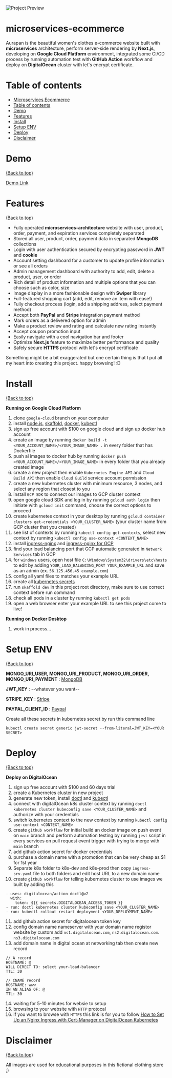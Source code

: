 <!-- Add banner here -->

![Project Preview](docs/aurapan-shop-banner-2.png)

# microservices-ecommerce

<!-- Describe your project in brief -->

Aurapan is the beautiful women's clothes e-commerce website built with **microservices** architecture, perform server-side rendering by **Next.js**, developing on **Google Cloud Platform** environment, integrated some CI/CD process by running automation test with **GitHub Action** workflow and deploy on **DigitalOcean** cluster with let's encrypt certificate.

# Table of contents

- [Microservices Ecommerce](#microservices-ecommerce)
- [Table of contents](#table-of-contents)
- [Demo](#demo)
- [Features](#features)
- [Install](#install)
- [Setup ENV](#setup-env)
- [Deploy](#deploy)
- [Disclaimer](#disclaimer)

# Demo

[(Back to top)](#table-of-contents)

[Demo Link](https://www.aurapan.com/)

# Features

[(Back to top)](#table-of-contents)

- Fully operated **microservices-architecture** website with user, product, order, payment, and expiration services completely separated
- Stored all user, product, order, payment data in separated **MongoDB** collections
- Login with user authentication secured by encrypting password in **JWT** and **cookie**
- Account setting dashboard for a customer to update profile information or see all orders
- Admin management dashboard with authority to add, edit, delete a product, user, or order
- Rich detail of product information and multiple options that you can choose such as color, size
- Image display in a more fashionable design with **Swiper** library
- Full-featured shopping cart (add, edit, remove an item with ease!)
- Fully checkout process (login, add a shipping address, select payment method)
- Accept both **PayPal** and **Stripe** integration payment method
- Mark orders as a delivered option for admin
- Make a product review and rating and calculate new rating instantly
- Accept coupon promotion input
- Easily navigate with a cool navigation bar and footer
- Optimize **Next.js** feature to maximize better performance and quality
- Safely secure **HTTPS** protocol with let's encrypt certificate
  <!-- - Integrate wishlist in user data (work in process...) -->
  <!-- - Product search feature (work in process...) -->

Something might be a bit exaggerated but one certain thing is that I put all my heart into creating this project. happy browsing! :D

# Install

[(Back to top)](#table-of-contents)

**Running on Google Cloud Platform**

1. clone `google-cloud` branch on your computer
2. install [node.js](https://nodejs.org/en/), [skaffold](https://skaffold.dev/), [docker](https://www.docker.com/), [kubectl](https://kubernetes.io/docs/tasks/tools/)
3. sign up free account with $100 on google cloud and sign up docker hub account
4. create an image by running `docker build -t <YOUR_ACCOUNT_NAME>/<YOUR_IMAGE_NAME> .` in every folder that has Dockerfile
5. push al images to docker hub by running `docker push <YOUR_ACCOUNT_NAME>/<YOUR_IMAGE_NAME>` in every folder that you already created image
6. create a new project then enable `Kubernetes Engine API` and `Cloud Build API` then enable `Cloud Build` service account permission
7. create a new kubernetes cluster with minimum resource, 3 nodes, and select any region that closest to you
8. install `GCP SDK` to connect our images to GCP cluster context
9. open google cloud SDK and log in by running `gcloud auth login` then initiate with `gcloud init` command, choose the correct options to proceed
10. create kubernetes context in your desktop by running `gcloud container clusters get-credentials <YOUR_CLUSTER_NAME>` (your cluster name from GCP cluster that you created)
11. see list of contexts by running `kubectl config get-contexts`, select new context by running `kubectl config use-context <CONTEXT_NAME>`
12. install [ingress-nginx](https://kubernetes.github.io/ingress-nginx/deploy/#quick-start) and [ingress-nginx for GCP](https://kubernetes.github.io/ingress-nginx/deploy/#gce-gke)
13. find your load balancing port that GCP automatic generated in `Network Services` tab in GCP
14. for `windows` users, open host file `C:\Windows\System32\drivers\etc\hosts` to edit by adding `YOUR_LOAD_BALANCING_PORT YOUR_EXAMPLE_URL` and save as an admin (ex. `56.125.456.45 example.com`)
15. config all yaml files to matches your example URL
16. create all [kubernetes secrets](#setup-env)
17. run `skaffold dev` in this project root directory, make sure to use correct context before run command
18. check all pods in a cluster by running `kubectl get pods`
19. open a web browser enter your example URL to see this project come to live!

**Running on Docker Desktop**

1. work in process...

# Setup ENV

[(Back to top)](#table-of-contents)

**MONGO_URI_USER, MONGO_URI_PRODUCT, MONGO_URI_ORDER, MONGO_URI_PAYMENT** : [MongoDB](https://www.mongodb.com/)

**JWT_KEY** : --whatever you want--

**STRIPE_KEY** : [Stripe](https://stripe.com/)

**PAYPAL_CLIENT_ID** : [Paypal](https://developer.paypal.com/home)

Create all these secrets in kubernetes secret by run this command line

`kubectl create secret generic jwt-secret --from-literal=JWT_KEY=<YOUR SECRET>`

# Deploy

[(Back to top)](#table-of-contents)

**Deploy on DigitalOcean**

1. sign up free account with $100 and 60 days trial
2. create a Kubernetes cluster in new project
3. generate new token, install [doctl](https://docs.digitalocean.com/reference/doctl/how-to/install/) and [kubectl](https://kubernetes.io/docs/tasks/tools/)
4. connect with digitalOcean k8s cluster context by running `doctl kubernetes cluster kubeconfig save <YOUR_CLUSTER_NAME>` and authorize with your credentials
5. switch kubernetes context to the new context by running `kubectl config use-context <CONTEXT_NAME>`
6. create `github workflow` for initial build an docker image on push event on `main` branch and perform automation testing by running `jest` script in every services on pull request event trigger with trying to merge with `main` branch
7. add github action secret for docker credentials
8. purchase a domain name with a promotion that can be very cheap as $1 for 1st year
9. Separate k8s folder to k8s-dev and k8s-prod then copy `ingress-srv.yaml` file to both folders and edit host URL to a new domain name
10. create `github workflow` for telling kubernetes cluster to use images we built by adding this

```
- uses: digitalocean/action-doctl@v2
  with:
    token: ${{ secrets.DIGITALOCEAN_ACCESS_TOKEN }}
- run: doctl kubernetes cluster kubeconfig save <YOUR_CLUSTER_NAME>
- run: kubectl rollout restart deployment <YOUR_DEPLOYMENT_NAME>
```

11. add github action secret for digitalocean token key
12. config domain name nameserver with your domain name registor website by custom add `ns1.digitalocean.com`, `ns2.digitalocean.com`. `ns3.digitalocean.com`
13. add domain name in digital ocean at networking tab then create new record

```
// A record
HOSTNAME: @
WILL DIRECT TO: select your-load-balancer
TTL: 30

// CNAME record
HOSTNAME: www
IN AN ALIAS OF: @
TTL: 30
```

14. waiting for 5-10 minutes for websie to setup
15. browsing to your website with `HTTP` protocal
16. if you want to browse with `HTTPS` this link is for you to follow [How to Set Up an Nginx Ingress with Cert-Manager on DigitalOcean Kubernetes](https://www.digitalocean.com/community/tutorials/how-to-set-up-an-nginx-ingress-with-cert-manager-on-digitalocean-kubernetes)

# Disclaimer

[(Back to top)](#table-of-contents)

All images are used for educational purposes in this fictional clothing store ;)
